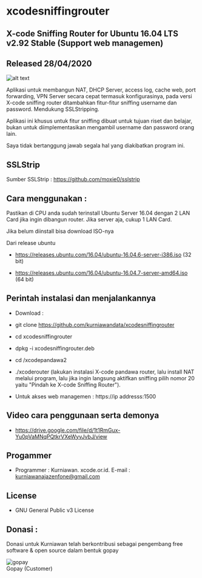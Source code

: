 # xcodesniffingrouter

X-code Sniffing Router for Ubuntu 16.04 LTS v2.92 Stable (Support web managemen)
------------------------------------------

Released 28/04/2020
-------------------

![alt text](http://xcode.or.id/04_small-logo.png)

Aplikasi untuk membangun NAT, DHCP Server, access log, cache web, port forwarding, VPN Server secara cepat termasuk konfigurasinya, pada versi X-code sniffing router ditambahkan fitur-fitur sniffing username dan password. Mendukung SSLStripping.

Aplikasi ini khusus untuk fitur sniffing dibuat untuk tujuan riset dan belajar, bukan untuk diimplementasikan mengambil username dan password orang lain.

Saya tidak bertanggung jawab segala hal yang diakibatkan program ini.

SSLStrip
---------
Sumber SSLStrip : https://github.com/moxie0/sslstrip 


Cara menggunakan :
------------------

Pastikan di CPU anda sudah terinstall Ubuntu Server 16.04 dengan 2 LAN Card jika ingin dibangun router. Jika server aja, cukup 1 LAN Card.

Jika belum diinstall bisa download ISO-nya 

Dari release ubuntu

- https://releases.ubuntu.com/16.04/ubuntu-16.04.6-server-i386.iso (32 bit)

- https://releases.ubuntu.com/16.04/ubuntu-16.04.7-server-amd64.iso (64 bit)

Perintah instalasi dan menjalankannya
-------------------------------------

- Download : 

- git clone https://github.com/kurniawandata/xcodesniffingrouter

- cd xcodesniffingrouter

- dpkg -i xcodesniffingrouter.deb

- cd /xcodepandawa2

- ./xcoderouter (lakukan instalasi X-code pandawa router, lalu install NAT melalui program, lalu jika ingin langsung aktifkan sniffing pilih nomor 20 yaitu "Pindah ke X-code Sniffing Router").

- Untuk akses web managemen : https://ip addresss:1500


Video cara penggunaan serta demonya
----------------------
- https://drive.google.com/file/d/1t1RmGux-Yu0pVaMNqPQtkrVXeWyvJvbJ/view


Progammer 
---------

- Programmer : Kurniawan. xcode.or.id. E-mail : kurniawanajazenfone@gmail.com


License
------- 

- GNU General Public v3 License


Donasi :
--------
Donasi untuk Kurniawan telah berkontribusi sebagai pengembang free software & open source dalam bentuk gopay<br />

 <img src="https://xcode.co.id/qrcode5.png" alt="gopay"> <br />
 Gopay (Customer)

